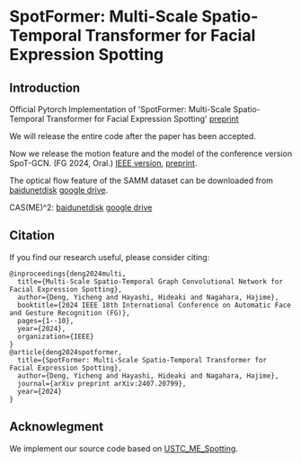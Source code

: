 # SpotFormer: Multi-Scale Spatio-Temporal Transformer for Facial Expression Spotting

## Introduction
Official Pytorch Implementation of 'SpotFormer: Multi-Scale Spatio-Temporal Transformer for Facial Expression Spotting' [preprint](https://arxiv.org/abs/2407.20799)

We will release the entire code after the paper has been accepted.

Now we release the motion feature and the model of the conference version SpoT-GCN. (FG 2024, Oral.) [IEEE version](https://ieeexplore.ieee.org/abstract/document/10581968), [preprint](https://arxiv.org/abs/2403.15994).

The optical flow feature of the SAMM dataset can be downloaded from [baidunetdisk](https://pan.baidu.com/s/1GbAgqFqI8ReXd23cV4Tvpw?pwd=24ys) [google drive](https://drive.google.com/file/d/1a4FgEj_7fATJ41But6L1Yhe2XE-vfN9v/view?usp=sharing).

CAS(ME)^2: [baidunetdisk](https://pan.baidu.com/s/109VV1gtsdTv3EzYxBoqAaw?pwd=r76x) [google drive](https://drive.google.com/file/d/1fXkzw3jJFC5EEx7at4ThDKQFxVSadN-U/view?usp=sharing)

## Citation
If you find our research useful, please consider citing:

```
@inproceedings{deng2024multi,
  title={Multi-Scale Spatio-Temporal Graph Convolutional Network for Facial Expression Spotting},
  author={Deng, Yicheng and Hayashi, Hideaki and Nagahara, Hajime},
  booktitle={2024 IEEE 18th International Conference on Automatic Face and Gesture Recognition (FG)},
  pages={1--10},
  year={2024},
  organization={IEEE}
}
@article{deng2024spotformer,
  title={SpotFormer: Multi-Scale Spatio-Temporal Transformer for Facial Expression Spotting},
  author={Deng, Yicheng and Hayashi, Hideaki and Nagahara, Hajime},
  journal={arXiv preprint arXiv:2407.20799},
  year={2024}
}
```

## Acknowlegment
We implement our source code based on [USTC_ME_Spotting](https://github.com/wenhaocold/USTC_ME_Spotting).
